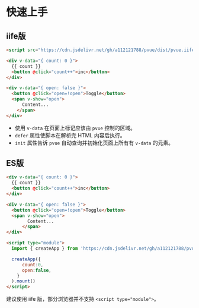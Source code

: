 # 快速上手

## iife版

```html
<script src="https://cdn.jsdelivr.net/gh/a112121788/pvue/dist/pvue.iife.js" defer init></script>

<div v-data="{ count: 0 }">
  {{ count }}
  <button @click="count++">inc</button>
</div>

<div v-data="{ open: false }">
  <button @click="open=!open">Toggle</button>
  <span v-show="open">
      Content...
    </span>
</div>

```

- 使用 `v-data` 在页面上标记应该由 `pvue` 控制的区域。
- `defer` 属性使脚本在解析完 HTML 内容后执行。
- `init` 属性告诉 `pvue` 自动查询并初始化页面上所有有 `v-data` 的元素。

## ES版

```html
<div v-data="{ count: 0 }">
  {{ count }}
  <button @click="count++">inc</button>
</div>

<div v-data="{ open: false }">
  <button @click="open=!open">Toggle</button>
  <span v-show="open">
        Content...
      </span>
</div>

<script type="module">
  import { createApp } from 'https://cdn.jsdelivr.net/gh/a112121788/pvue/dist/pvue.es.js'

  createApp({
      count:0,
      open:false,
    }
  ).mount()
</script>
```

建议使用 iife 版，部分浏览器并不支持 `<script type="module">`。
